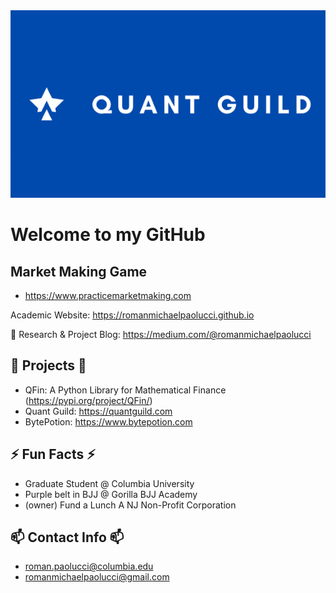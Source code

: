 <img src="banner.PNG.png" style="object-fit: cover; width:1000px; height:300px;"/>

# Welcome to my GitHub

## Market Making Game
- https://www.practicemarketmaking.com

Academic Website: https://romanmichaelpaolucci.github.io

💬 Research & Project Blog: https://medium.com/@romanmichaelpaolucci

## 🔭 Projects 🔭
- QFin: A Python Library for Mathematical Finance (https://pypi.org/project/QFin/)
- Quant Guild: https://quantguild.com
- BytePotion: https://www.bytepotion.com

## ⚡ Fun Facts ⚡
- Graduate Student @ Columbia University
- Purple belt in BJJ @ Gorilla BJJ Academy
- (owner) Fund a Lunch A NJ Non-Profit Corporation

## 📫 Contact Info 📫
- roman.paolucci@columbia.edu
- romanmichaelpaolucci@gmail.com

<!--
**romanmichaelpaolucci/RomanMichaelPaolucci** is a ✨ _special_ ✨ repository because its `README.md` (this file) appears on your GitHub profile.

Here are some ideas to get you started:

- 🔭 I’m currently working on ...
- 🌱 I’m currently learning ...
- 👯 I’m looking to collaborate on ...
- 🤔 I’m looking for help with ...
- 💬 Ask me about ...
- 📫 How to reach me: ...
- 😄 Pronouns: ...
- ⚡ Fun fact: ...
-->
